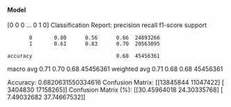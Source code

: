 #### Model
[0 0 0 ... 0 1 0]
Classification Report:
              precision    recall  f1-score   support

           0       0.80      0.56      0.66  24893266
           1       0.61      0.83      0.70  20563095

    accuracy                           0.68  45456361
   macro avg       0.71      0.70      0.68  45456361
weighted avg       0.71      0.68      0.68  45456361

Accuracy: 0.6820631550334616
Confusion Matrix:
[[13845844 11047422]
 [ 3404830 17158265]]
Confusion Matrix (%):
[[30.45964018 24.30335768]
 [ 7.49032682 37.74667532]]
